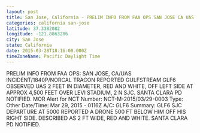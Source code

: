 ```yaml
---
layout: post
title: San Jose, California - PRELIM INFO FROM FAA OPS SAN JOSE CA UAS INCIDENT 1840P NORCAL TRACON REPORTED GULFSTREAM
categories: california san-jose
latitude: 37.3382082
longitude: -121.8863286
city: San Jose
state: California
date: 2015-03-28T18:16:00.000Z
timeZoneName: Pacific Daylight Time
---
```


PRELIM INFO FROM FAA OPS: SAN JOSE, CA/UAS INCIDENT/1840P/NORCAL TRACON REPORTED GULFSTREAM GLF6 OBSERVED  UAS 2 FEET IN DIAMETER, RED AND WHITE, OFF LEFT SIDE AT APPROX 4,500 FEET OVER LEVI STADIUM, 2 N SJC. SANTA CLARA PD NOTIFIED. 
MOR Alert for NCT
Number: NCT-M-2015/03/29-0003
Type: Other
Date/Time: Mar 29, 2015 - 0116Z
A/C: GLF6
Summary: GLF6 SJC DEPARTURE AT 5000 REPORTED A DRONE 500 FT BELOW HIM OFF HIS RIGHT SIDE. DESCRIBED AS 2 FT WIDE, RED AND WHITE. SANTA CLARA PD NOTIFIED. 